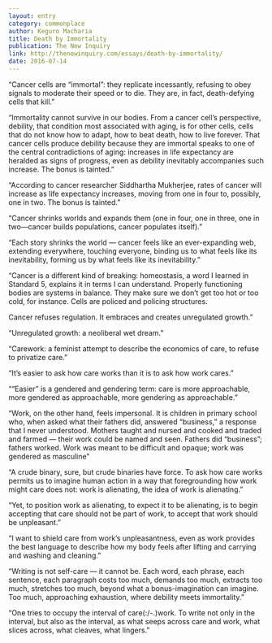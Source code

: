 ```yaml
---
layout: entry
category: commonplace
author: Keguro Macharia
title: Death by Immortality
publication: The New Inquiry
link: http://thenewinquiry.com/essays/death-by-immortality/
date: 2016-07-14
---
```


“Cancer cells are “immortal”: they replicate incessantly, refusing to obey signals to moderate their speed or to die. They are, in fact, death-defying cells that kill.”

“Immortality cannot survive in our bodies. From a cancer cell’s perspective, debility, that condition most associated with aging, is for other cells, cells that do not know how to adapt, how to beat death, how to live forever. That cancer cells produce debility because they are immortal speaks to one of the central contradictions of aging: increases in life expectancy are heralded as signs of progress, even as debility inevitably accompanies such increase. The bonus is tainted.”

“According to cancer researcher Siddhartha Mukherjee, rates of cancer will increase as life expectancy increases, moving from one in four to, possibly, one in two. The bonus is tainted.”

“Cancer shrinks worlds and expands them (one in four, one in three, one in two—cancer builds populations, cancer populates itself).”

“Each story shrinks the world — cancer feels like an ever-expanding web, extending everywhere, touching everyone, binding us to what feels like its inevitability, forming us by what feels like its inevitability.”

“Cancer is a different kind of breaking: homeostasis, a word I learned in Standard 5, explains it in terms I can understand. Properly functioning bodies are systems in balance. They make sure we don’t get too hot or too cold, for instance. Cells are policed and policing structures.

Cancer refuses regulation. It embraces and creates unregulated growth.”

“Unregulated growth: a neoliberal wet dream.”

“Carework: a feminist attempt to describe the economics of care, to refuse to privatize care.”

“It’s easier to ask how care works than it is to ask how work cares.”

““Easier” is a gendered and gendering term: care is more approachable, more gendered as approachable, more gendering as approachable.”

“Work, on the other hand, feels impersonal. It is children in primary school who, when asked what their fathers did, answered “business,” a response that I never understood. Mothers taught and nursed and cooked and traded and farmed — their work could be named and seen. Fathers did “business”; fathers worked. Work was meant to be difficult and opaque; work was gendered as masculine”

“A crude binary, sure, but crude binaries have force. To ask how care works permits us to imagine human action in a way that foregrounding how work might care does not: work is alienating, the idea of work is alienating.”

“Yet, to position work as alienating, to expect it to be alienating, is to begin accepting that care should not be part of work, to accept that work should be unpleasant.”

“I want to shield care from work’s unpleasantness, even as work provides the best language to describe how my body feels after lifting and carrying and washing and cleaning.”

“Writing is not self-care — it cannot be. Each word, each phrase, each sentence, each paragraph costs too much, demands too much, extracts too much, stretches too much, beyond what a bonus-imagination can imagine. Too much, approaching exhaustion, where debility meets immortality.”

“One tries to occupy the interval of care(:/-.)work. To write not only in the interval, but also as the interval, as what seeps across care and work, what slices across, what cleaves, what lingers.”

